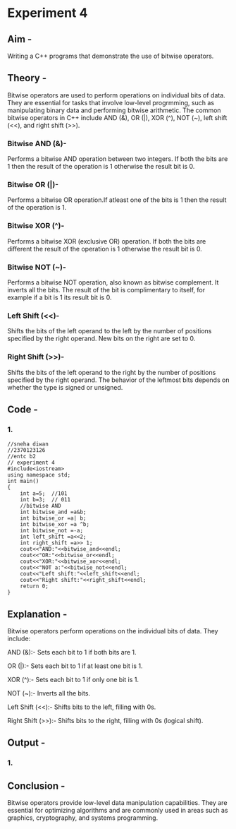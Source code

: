 # Experiment 4
## Aim - 
Writing a C++ programs that demonstrate the use of bitwise operators.
## Theory - 
Bitwise operators are used to perform operations on individual bits of data. They are essential for tasks that involve low-level progrmming, such as manipulating binary data and performing bitwise arithmetic.
The common bitwise operators in C++ include AND (&), OR (|), XOR (^), NOT (~), left shift (<<), and right shift (>>).

### Bitwise AND (&)-

Performs a bitwise AND operation between two integers. If both the bits are 1 then the result of the operation is 1 otherwise the result bit is 0.

### Bitwise OR (|)-

Performs a bitwise OR operation.If atleast one of the bits is 1 then the result of the operation is 1.

### Bitwise XOR (^)-

Performs a bitwise XOR (exclusive OR) operation. If both the bits are different the result of the operation is 1 otherwise the result bit is 0.

### Bitwise NOT (~)-

Performs a bitwise NOT operation, also known as bitwise complement. It inverts all the bits. The result of the bit is complimentary to itself, for example if a bit is 1 its result bit is 0.

### Left Shift (<<)-

Shifts the bits of the left operand to the left by the number of positions specified by the right operand. New bits on the right are set to 0.

### Right Shift (>>)-

Shifts the bits of the left operand to the right by the number of positions specified by the right operand. The behavior of the leftmost bits depends on whether the type is signed or unsigned.
## Code - 
### 1.
```
//sneha diwan
//2370123126
//entc b2
// experiment 4
#include<iostream>
using namespace std;
int main()
{
    int a=5;  //101
    int b=3;  // 011
    //bitwise AND
    int bitwise_and =a&b;
    int bitwise_or =a| b;
    int bitwise_xor =a ^b;
    int bitwise_not =-a;
    int left_shift =a<<2;
    int right_shift =a>> 1;
    cout<<"AND:"<<bitwise_and<<endl;
    cout<<"OR:"<<bitwise_or<<endl;
    cout<<"XOR:"<<bitwise_xor<<endl;
    cout<<"NOT a:"<<bitwise_not<<endl;
    cout<<"Left shift:"<<left_shift<<endl;
    cout<<"Right shift:"<<right_shift<<endl;
    return 0;
}
```

## Explanation -
Bitwise operators perform operations on the individual bits of data. They include:

AND (&):- Sets each bit to 1 if both bits are 1.

OR (|):- Sets each bit to 1 if at least one bit is 1.

XOR (^):- Sets each bit to 1 if only one bit is 1.

NOT (~):- Inverts all the bits.

Left Shift (<<):- Shifts bits to the left, filling with 0s.

Right Shift (>>):- Shifts bits to the right, filling with 0s (logical shift).

## Output -
### 1.


## Conclusion -
Bitwise operators provide low-level data manipulation capabilities. 
They are essential for optimizing algorithms and are commonly used in areas such as graphics, cryptography, and systems programming.
